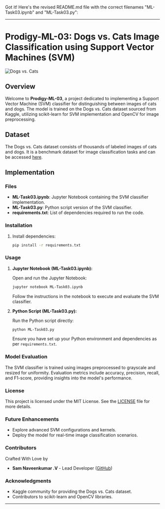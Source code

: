 Got it! Here's the revised README.md file with the correct filenames "ML-Task03.ipynb" and "ML-Task03.py":

---

# Prodigy-ML-03: Dogs vs. Cats Image Classification using Support Vector Machines (SVM)

![Dogs vs. Cats](dogs_vs_cats.jpg)

## Overview

Welcome to **Prodigy-ML-03**, a project dedicated to implementing a Support Vector Machine (SVM) classifier for distinguishing between images of cats and dogs. The model is trained on the Dogs vs. Cats dataset sourced from Kaggle, utilizing scikit-learn for SVM implementation and OpenCV for image preprocessing.

## Dataset

The Dogs vs. Cats dataset consists of thousands of labeled images of cats and dogs. It is a benchmark dataset for image classification tasks and can be accessed [here](https://www.kaggle.com/c/dogs-vs-cats/data).

## Implementation

### Files

- **ML-Task03.ipynb**: Jupyter Notebook containing the SVM classifier implementation.
- **ML-Task03.py**: Python script version of the SVM classifier.
- **requirements.txt**: List of dependencies required to run the code.

### Installation

1. Install dependencies:

   ```bash
   pip install -r requirements.txt
   ```

### Usage

1. **Jupyter Notebook (ML-Task03.ipynb):**
   
   Open and run the Jupyter Notebook:

   ```bash
   jupyter notebook ML-Task03.ipynb
   ```

   Follow the instructions in the notebook to execute and evaluate the SVM classifier.

2. **Python Script (ML-Task03.py):**
   
   Run the Python script directly:

   ```bash
   python ML-Task03.py
   ```

   Ensure you have set up your Python environment and dependencies as per `requirements.txt`.

### Model Evaluation

The SVM classifier is trained using images preprocessed to grayscale and resized for uniformity. Evaluation metrics include accuracy, precision, recall, and F1-score, providing insights into the model's performance.

### License

This project is licensed under the MIT License. See the [LICENSE](./LICENSE) file for more details.

### Future Enhancements

- Explore advanced SVM configurations and kernels.
- Deploy the model for real-time image classification scenarios.

### Contributors

   Crafted With Love by
- **Sam Naveenkumar .V** - Lead Developer ([GitHub](https://github.com/samnaveenkumaroff))

### Acknowledgments

- Kaggle community for providing the Dogs vs. Cats dataset.
- Contributors to scikit-learn and OpenCV libraries.

---
